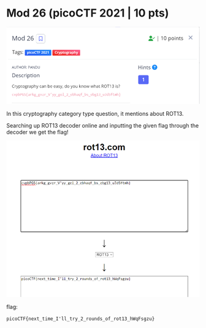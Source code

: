 # Mod 26 (picoCTF 2021 | 10 pts)


![image](files/desc.png)

In this cryptography category type question, it mentions about ROT13. 

Searching up ROT13 decoder online and inputting the given flag through the decoder we get the flag!

![rot13 website](files/rot13.png)

flag: 
```
picoCTF{next_time_I'll_try_2_rounds_of_rot13_hWqFsgzu}
```